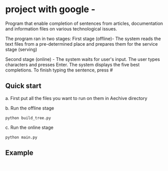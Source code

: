 # project with google - 
Program that enable completion of sentences from articles, documentation and information files on various technological issues.

The program ran in two stages:
First stage (offline)- The system reads the text files from a pre-determined place and prepares them for the service stage (serving)

Second stage (online) - The system waits for user's input.
The user types characters and presses Enter. The system displays the five best completions. To finish typing the sentence, press #

Quick start
-----------
a. First put all the files you want to run on them in Aechive directory

b. Run the offline stage
 ```
python build_tree.py
 ```
c. Run the online stage
```
python main.py
 ```

Example
-----------
![Farmers Market Finder Demo](demo/demo.gif)
